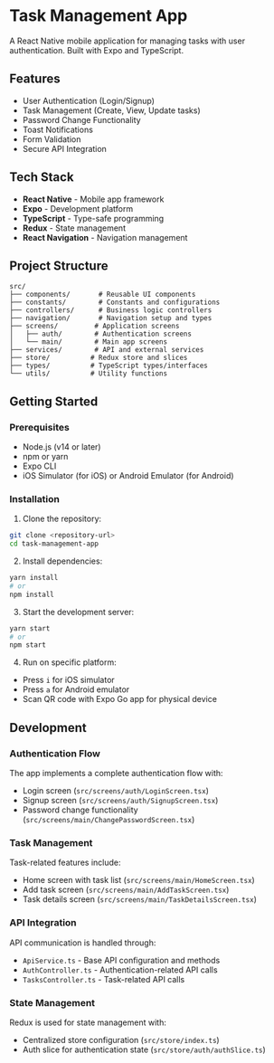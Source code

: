 # Task Management App

A React Native mobile application for managing tasks with user authentication. Built with Expo and TypeScript.

## Features

- User Authentication (Login/Signup)
- Task Management (Create, View, Update tasks)
- Password Change Functionality
- Toast Notifications
- Form Validation
- Secure API Integration

## Tech Stack

- **React Native** - Mobile app framework
- **Expo** - Development platform
- **TypeScript** - Type-safe programming
- **Redux** - State management
- **React Navigation** - Navigation management

## Project Structure

```
src/
├── components/       # Reusable UI components
├── constants/        # Constants and configurations
├── controllers/      # Business logic controllers
├── navigation/       # Navigation setup and types
├── screens/         # Application screens
│   ├── auth/        # Authentication screens
│   └── main/        # Main app screens
├── services/        # API and external services
├── store/          # Redux store and slices
├── types/          # TypeScript types/interfaces
└── utils/          # Utility functions
```

## Getting Started

### Prerequisites

- Node.js (v14 or later)
- npm or yarn
- Expo CLI
- iOS Simulator (for iOS) or Android Emulator (for Android)

### Installation

1. Clone the repository:

```bash
git clone <repository-url>
cd task-management-app
```

2. Install dependencies:

```bash
yarn install
# or
npm install
```

3. Start the development server:

```bash
yarn start
# or
npm start
```

4. Run on specific platform:

- Press `i` for iOS simulator
- Press `a` for Android emulator
- Scan QR code with Expo Go app for physical device

## Development

### Authentication Flow

The app implements a complete authentication flow with:

- Login screen (`src/screens/auth/LoginScreen.tsx`)
- Signup screen (`src/screens/auth/SignupScreen.tsx`)
- Password change functionality (`src/screens/main/ChangePasswordScreen.tsx`)

### Task Management

Task-related features include:

- Home screen with task list (`src/screens/main/HomeScreen.tsx`)
- Add task screen (`src/screens/main/AddTaskScreen.tsx`)
- Task details screen (`src/screens/main/TaskDetailsScreen.tsx`)

### API Integration

API communication is handled through:

- `ApiService.ts` - Base API configuration and methods
- `AuthController.ts` - Authentication-related API calls
- `TasksController.ts` - Task-related API calls

### State Management

Redux is used for state management with:

- Centralized store configuration (`src/store/index.ts`)
- Auth slice for authentication state (`src/store/auth/authSlice.ts`)
